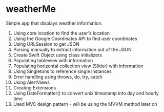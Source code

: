 # weatherMe
Simple app that displays weather information.

1. Using core location to find the user's location 
2. Using the Google Coordinates API to find user coordinates
3. Using URLSession to get JSON
4. Parsing manually to extract information out of the JSON 
5. Create Swift Object using class initializers 
6. Populating tableview with information 
7. Populating horizontal collection view (Slider) with information 
8. Using Singletons to reference single instances 
9. Error handling using throws, do, try, catch 
10. Using AlertViews 
11. Creating Extensions 
12. Using DateFormatter() to convert unix timestamp into day and hourly time 
13. Used MVC design pattern - will be using the MVVM method later on 







